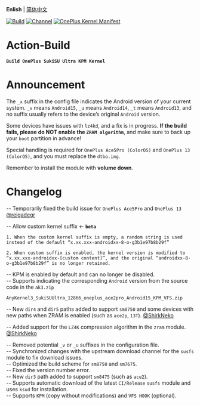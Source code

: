 **Enlish** | [简体中文](README.md)

[![Build](https://img.shields.io/badge/GitHub%20Actions-Build-181717?logo=github&logoColor=white&style=flat-square)](https://github.com/Numbersf/Action-Build/actions/workflows/Build%20SukiSU%20Ultra%20OnePlus.yml) [![Channel](https://img.shields.io/badge/Follow-Telegram-blue.svg?logo=telegram)](https://t.me/taichi91) [![OnePlus Kernel Manifest](https://img.shields.io/badge/OnePlus%20Kernel%20Manifest-EB0029?logo=oneplus&logoColor=white&style=flat-square)](https://github.com/OnePlusOSS/kernel_manifest)

# Action-Build
**```Build OnePlus SukiSU Ultra KPM Kernel```**

# Announcement

The `_x` suffix in the config file indicates the Android version of your current system. `_v` means `Android15`, `_u` means `Android14`, `_t` means `Android13`, and no suffix usually refers to the device’s original `Android` version.
 
Some devices have issues with `lz4kd`, and a fix is in progress. **If the build fails, please do NOT enable the `ZRAM algorithm`**, and make sure to back up your `boot` partition in advance!
 
Special handling is required for `OnePlus Ace5Pro (ColorOS)` and `OnePlus 13 (ColorOS)`, and you must replace the `dtbo.img`.
 
Remember to install the module with **volume down**.
 
# Changelog
-- Temporarily fixed the build issue for `OnePlus Ace5Pro` and `OnePlus 13` [@reigadegr](https://github.com/reigadegr)   

-- Allow custom kernel suffix  <- **`beta`**
```
1. When the custom kernel suffix is empty, a random string is used instead of the default “x.xx.xxx-androidxx-8-o-g3b1e97b8b29f”
 
2. When custom suffix is enabled, the kernel version is modified to “x.xx.xxx-androidxx-[custom content]”, and the original “androidxx-8-o-g3b1e97b8b29f” is no longer retained.
```
-- KPM is enabled by default and can no longer be disabled.  
-- Supports indicating the corresponding `Android` version from the source code in the `ak3.zip`
```
AnyKernel3_SukiSUUltra_12866_oneplus_ace2pro_Android15_KPM_VFS.zip
```
-- New `dir4` and `dir5` paths added to support `sm8750` and some devices with new paths when ZRAM is enabled (such as `ace2p`, `13T`). [@ShirkNeko](https://github.com/ShirkNeko)   

-- Added support for the `LZ4K` compression algorithm in the `zram` module. [@ShirkNeko](https://github.com/ShirkNeko)   

-- Removed potential `_v` or `_u` suffixes in the configuration file.  
-- Synchronized changes with the upstream download channel for the `susfs` module to fix download issues.  
-- Optimized the build scheme for `sm8750` and `sm7675`.  
-- Fixed the version number error.  
-- New `dir3` path added to support `sm8475` (such as `ace2`).  
-- Supports automatic download of the latest `CI/Release` `susfs` module and uses `ksud` for installation.  
-- Supports `KPM` (copy without modifications) and `VFS HOOK` (optional).
